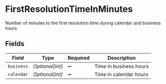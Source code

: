 # FirstResolutionTimeInMinutes

Number of minutes to the first resolution time during calendar and business hours


## Fields

| Field                  | Type                   | Required               | Description            |
| ---------------------- | ---------------------- | ---------------------- | ---------------------- |
| `business`             | *Optional[int]*        | :heavy_minus_sign:     | Time in business hours |
| `calendar`             | *Optional[int]*        | :heavy_minus_sign:     | Time in calendar hours |